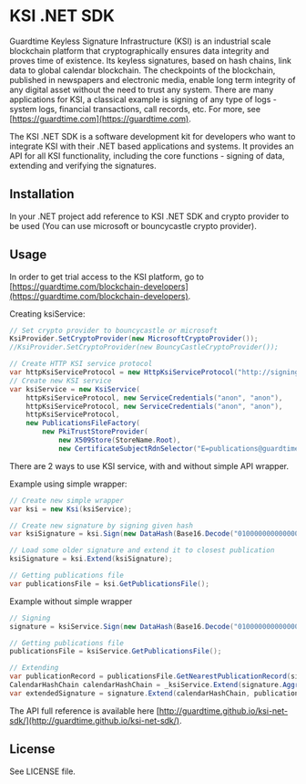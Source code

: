 # KSI .NET SDK #
Guardtime Keyless Signature Infrastructure (KSI) is an industrial scale blockchain platform that cryptographically 
ensures data integrity and proves time of existence. Its keyless signatures, based on hash chains, link data to global 
calendar blockchain. The checkpoints of the blockchain, published in newspapers and electronic media, enable long term 
integrity of any digital asset without the need to trust any system. There are many applications for KSI, a classical 
example is signing of any type of logs - system logs, financial transactions, call records, etc. For more, 
see [https://guardtime.com](https://guardtime.com).

The KSI .NET SDK is a software development kit for developers who want to integrate KSI with their .NET based applications 
and systems. It provides an API for all KSI functionality, including the core functions - signing of data, extending 
and verifying the signatures.

## Installation ##

In your .NET project add reference to KSI .NET SDK and crypto provider to be used (You can use microsoft or bouncycastle crypto provider).

## Usage ##

In order to get trial access to the KSI platform, go to [https://guardtime.com/blockchain-developers](https://guardtime.com/blockchain-developers).

Creating ksiService:

```cs
// Set crypto provider to bouncycastle or microsoft 
KsiProvider.SetCryptoProvider(new MicrosoftCryptoProvider()); 
//KsiProvider.SetCryptoProvider(new BouncyCastleCryptoProvider()); 

// Create HTTP KSI service protocol
var httpKsiServiceProtocol = new HttpKsiServiceProtocol("http://signingservice_url", "http://extendingservice_url", "http://publicationsfile_url");
// Create new KSI service
var ksiService = new KsiService(
    httpKsiServiceProtocol, new ServiceCredentials("anon", "anon"),
    httpKsiServiceProtocol, new ServiceCredentials("anon", "anon"),
    httpKsiServiceProtocol,
    new PublicationsFileFactory(
        new PkiTrustStoreProvider(
            new X509Store(StoreName.Root), 
            new CertificateSubjectRdnSelector("E=publications@guardtime.com"))));
```

There are 2 ways to use KSI service, with and without simple API wrapper.

Example using simple wrapper:

```cs
// Create new simple wrapper
var ksi = new Ksi(ksiService);

// Create new signature by signing given hash
var ksiSignature = ksi.Sign(new DataHash(Base16.Decode("010000000000000000000000000000000000000000000000000000000000000000")));

// Load some older signature and extend it to closest publication
ksiSignature = ksi.Extend(ksiSignature);

// Getting publications file
var publicationsFile = ksi.GetPublicationsFile();
```

Example without simple wrapper

```cs
// Signing 
signature = ksiService.Sign(new DataHash(Base16.Decode("010000000000000000000000000000000000000000000000000000000000000000")));

// Getting publications file 
publicationsFile = ksiService.GetPublicationsFile();

// Extending 
var publicationRecord = publicationsFile.GetNearestPublicationRecord(signature.AggregationTime);
CalendarHashChain calendarHashChain = _ksiService.Extend(signature.AggregationTime, publicationRecord.PublicationData.PublicationTime);
var extendedSignature = signature.Extend(calendarHashChain, publicationRecord);

```
The API full reference is available here [http://guardtime.github.io/ksi-net-sdk/](http://guardtime.github.io/ksi-net-sdk/).

## License ##

See LICENSE file.